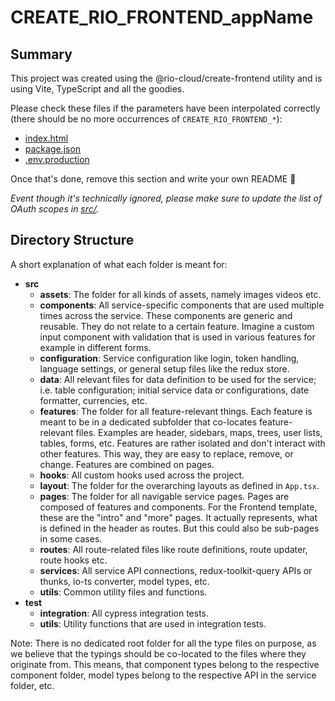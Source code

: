 # CREATE_RIO_FRONTEND_appName

## Summary

This project was created using the @rio-cloud/create-frontend utility and is using Vite, TypeScript and all the goodies.

Please check these files if the parameters have been interpolated correctly (there should be no more occurrences of
`CREATE_RIO_FRONTEND_*`):

* [index.html](index.html)
* [package.json](package.json)
* [.env.production](.env.production)

Once that's done, remove this section and write your own README 🦄

_Event though it's technically ignored, please make sure to update the list of OAuth scopes in [src/](src/config.ts)._

## Directory Structure

A short explanation of what each folder is meant for:

- **src**
    - **assets**: The folder for all kinds of assets, namely images videos etc.
    - **components**: All service-specific components that are used multiple times across the service. These components
      are generic and reusable. They do not relate to a certain feature. Imagine a custom input component with
      validation that is used in various features for example in different forms.
    - **configuration**: Service configuration like login, token handling, language settings, or general setup files
      like the redux store.
    - **data**: All relevant files for data definition to be used for the service; i.e. table configuration; initial
      service data or configurations, date formatter, currencies, etc.
    - **features**: The folder for all feature-relevant things. Each feature is meant to be in a dedicated subfolder
      that co-locates feature-relevant files. Examples are header, sidebars, maps, trees, user lists, tables, forms,
      etc. Features are rather isolated and don't interact with other features. This way, they are easy to replace,
      remove, or change. Features are combined on pages.
    - **hooks**: All custom hooks used across the project.
    - **layout**: The folder for the overarching layouts as defined in `App.tsx`.
    - **pages**: The folder for all navigable service pages. Pages are composed of features and components. For the
      Frontend template, these are the "intro" and "more" pages. It actually represents, what is defined in the header
      as routes. But this could also be sub-pages in some cases.
    - **routes**: All route-related files like route definitions, route updater, route hooks etc.
    - **services**: All service API connections, redux-toolkit-query APIs or thunks, io-ts converter, model types, etc.
    - **utils**: Common utility files and functions.
- **test**
    - **integration**: All cypress integration tests.
    - **utils**: Utility functions that are used in integration tests.

Note: There is no dedicated root folder for all the type files on purpose, as we believe that the typings should be
co-located to the files where they originate from. This means, that component types belong to the respective component
folder, model types belong to the respective API in the service folder, etc.
